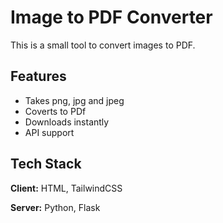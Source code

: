 
# Image to PDF Converter

This is a small tool to convert images to PDF.




## Features

- Takes png, jpg and jpeg
- Coverts to PDf
- Downloads instantly
- API support


## Tech Stack

**Client:** HTML, TailwindCSS

**Server:** Python, Flask

